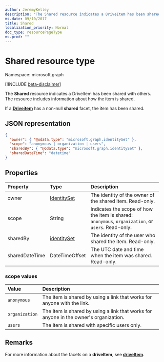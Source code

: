 ```yaml
---
author: JeremyKelley
description: "The Shared resource indicates a DriveItem has been shared with others."
ms.date: 09/10/2017
title: Shared
localization_priority: Normal
doc_type: resourcePageType
ms.prod: ""
---
```

# Shared resource type

Namespace: microsoft.graph

[!INCLUDE [beta-disclaimer](../../includes/beta-disclaimer.md)]

The **Shared** resource indicates a DriveItem has been shared with others.
The resource includes information about how the item is shared.

If a [**Driveitem**](driveitem.md) has a non-null **shared** facet, the item has been shared.

## JSON representation

<!-- {
  "blockType": "resource",
  "@odata.type": "microsoft.graph.shared",
  "optionalProperties": [ "sharedBy", "sharedDateTime" ]
}-->

```json
{
  "owner": { "@odata.type": "microsoft.graph.identitySet" },
  "scope": "anonymous | organization | users",
  "sharedBy": { "@odata.type": "microsoft.graph.identitySet" },
  "sharedDateTime": "datetime"
}
```

## Properties

| Property       | Type                          | Description
| :------------- |:------------------------------|:----------------------------
| owner          | [IdentitySet](identityset.md) | The identity of the owner of the shared item. Read-only.
| scope          | String                        | Indicates the scope of how the item is shared: `anonymous`, `organization`, or `users`. Read-only.
| sharedBy       | [identitySet](identityset.md) | The identity of the user who shared the item. Read-only.
| sharedDateTime | DateTimeOffset                | The UTC date and time when the item was shared. Read-only.

### scope values

| Value          | Description                                                                           |
|:---------------|:--------------------------------------------------------------------------------------|
| `anonymous`    | The item is shared by using a link that works for anyone with the link.               |
| `organization` | The item is shared by using a link that works for anyone in the owner's organization. |
| `users`        | The item is shared with specific users only.                                          |

## Remarks

For more information about the facets on a **driveItem**, see [**driveItem**](driveitem.md).

<!--
{
  "type": "#page.annotation",
  "description": "The shared facet provides info about shared items.",
  "keywords": "shared,share,item,facet,onedrive",
  "section": "documentation",
  "tocPath": "Facets/Shared",
  "suppressions": []
}
-->
